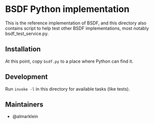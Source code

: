 # BSDF Python implementation

This is the reference implementation of BSDF, and this directory also
contains script to help test other BSDF implementations, most notably
bsdf_test_service.py.


## Installation

At this point, copy `bsdf.py` to a place where Python can find it.


## Development

Run `invoke -l` in this directory for available tasks (like tests).


## Maintainers

* @almarklein
